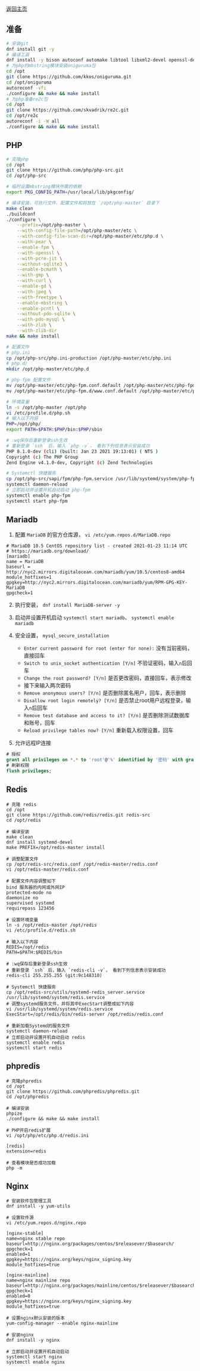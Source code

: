[返回主页](../../../README.md)

## 准备

```bash
# 安装git
dnf install git -y
# 编译工具
dnf install -y bison autoconf automake libtool libxml2-devel openssl-devel libcurl-devel libpng-devel libjpeg-devel freetype-devel gmp-devel gcc-c++
# 为php的mbstring模块安装oniguruma包
cd /opt
git clone https://github.com/kkos/oniguruma.git
cd /opt/oniguruma
autoreconf -vfi
./configure && make && make install
# 为php准备re2c包
cd /opt
git clone https://github.com/skvadrik/re2c.git
cd /opt/re2c
autoreconf -i -W all
./configure && make && make install
```

## PHP

```bash
# 克隆php
cd /opt
git clone https://github.com/php/php-src.git
cd /opt/php-src

# 临时设置mbstring模块所需的依赖
export PKG_CONFIG_PATH=/usr/local/lib/pkgconfig/

# 编译安装，可执行文件、配置文件和将放在 `/opt/php-master` 目录下
make clean
./buildconf
./configure \
    --prefix=/opt/php-master \
    --with-config-file-path=/opt/php-master/etc \
    --with-config-file-scan-dir=/opt/php-master/etc/php.d \
    --with-pear \
    --enable-fpm \
    --with-openssl \
    --with-pcre-jit \
    --without-sqlite3 \
    --enable-bcmath \
    --with-gmp \
    --with-curl \
    --enable-gd \
    --with-jpeg \
    --with-freetype \
    --enable-mbstring \
    --enable-pcntl \
    --without-pdo-sqlite \
    --with-pdo-mysql \
    --with-zlib \
    --with-zlib-dir
make && make install

# 配置文件
# php.ini
cp /opt/php-src/php.ini-production /opt/php-master/etc/php.ini
# php.d/
mkdir /opt/php-master/etc/php.d

# php-fpm 配置文件
mv /opt/php-master/etc/php-fpm.conf.default /opt/php-master/etc/php-fpm.conf
mv /opt/php-master/etc/php-fpm.d/www.conf.default /opt/php-master/etc/php-fpm.d/www.conf

# 环境变量
ln -s /opt/php-master /opt/php
vi /etc/profile.d/php.sh
# 输入以下内容
PHP=/opt/php/
export PATH=$PATH:$PHP/bin:$PHP/sbin

# :wq保存后重新登录ssh生效
# 重新登录 `ssh` 后，输入 `php -v`， 看到下列信息表示安装成功
PHP 8.1.0-dev (cli) (built: Jan 23 2021 19:13:01) ( NTS )
Copyright (c) The PHP Group
Zend Engine v4.1.0-dev, Copyright (c) Zend Technologies

# Systemctl 快捷服务
cp /opt/php-src/sapi/fpm/php-fpm.service /usr/lib/systemd/system/php-fpm.service
systemctl daemon-reload
# 立即启动并设置开机自动启动 php-fpm
systemctl enable php-fpm
systemctl start php-fpm
```

## Mariadb

1. 配置 `MariaDB` 的官方仓库源， `vi /etc/yum.repos.d/MariaDB.repo`

```
# MariaDB 10.5 CentOS repository list - created 2021-01-23 11:14 UTC
# https://mariadb.org/download/
[mariadb]
name = MariaDB
baseurl = http://nyc2.mirrors.digitalocean.com/mariadb/yum/10.5/centos8-amd64
module_hotfixes=1
gpgkey=http://nyc2.mirrors.digitalocean.com/mariadb/yum/RPM-GPG-KEY-MariaDB
gpgcheck=1
```

2. 执行安装， `dnf install MariaDB-server -y`

3. 启动并设置开机启动 `systemctl start mariadb`、 `systemctl enable mariadb`

3. 安全设置， `mysql_secure_installation`
    * `Enter current password for root (enter for none):` 没有当前密码，直接回车
    * `Switch to unix_socket authentication [Y/n]` 不验证密码，输入`n`后回车
    * `Change the root password? [Y/n]` 是否更改密码，直接回车，表示修改
    * 接下来输入两次密码
    * `Remove anonymous users? [Y/n]` 是否删除匿名用户，回车，表示删除
    * `Disallow root login remotely? [Y/n]` 是否禁止root用户远程登录，输入`n`后回车
    * `Remove test database and access to it? [Y/n]` 是否删除测试数据库和账号，回车
    * `Reload privilege tables now? [Y/n]` 重新载入权限设置，回车

4. 允许远程IP连接
```sql
# 授权
grant all privileges on *.* to 'root'@'%' identified by '密码' with grant option;
# 刷新权限
flush privileges;
```

## Redis

```
# 克隆 redis
cd /opt
git clone https://github.com/redis/redis.git redis-src
cd /opt/redis

# 编译安装
make clean
dnf install systemd-devel
make PREFIX=/opt/redis-master install

# 调整配置文件
cp /opt/redis-src/redis.conf /opt/redis-master/redis.conf
vi /opt/redis-master/redis.conf

# 配置文件内容调整如下
bind 服务器的内网或外网IP
protected-mode no
daemonize no
supervised systemd
requirepass 123456

# 设置环境变量
ln -s /opt/redis-master /opt/redis
vi /etc/profile.d/redis.sh

# 输入以下内容
REDIS=/opt/redis
PATH=$PATH:$REDIS/bin

# :wq保存后重新登录ssh生效
# 重新登录 `ssh` 后，输入 `redis-cli -v`， 看到下列信息表示安装成功
redis-cli 255.255.255 (git:9c148310)

# Systemctl 快捷服务
cp /opt/redis-src/utils/systemd-redis_server.service /usr/lib/systemd/system/redis.service
# 调整systemd服务文件，并将其中ExecStart调整成如下内容
vi /usr/lib/systemd/system/redis.service
ExecStart=/opt/redis/bin/redis-server /opt/redis/redis.conf

# 重新加载Systemd的服务文件
systemctl daemon-reload
# 立即启动并设置开机自动启动 redis
systemctl enable redis
systemctl start redis
```

## phpredis

```
# 克隆phpredis
cd /opt
git clone https://github.com/phpredis/phpredis.git
cd /opt/phpredis

# 编译安装
phpize
./configure && make && make install

# PHP开启redis扩展
vi /opt/php/etc/php.d/redis.ini

[redis]
extension=redis

# 查看模块是否成功加载
php -m
```

## Nginx

```
# 安装软件包管理工具
dnf install -y yum-utils

# 设置软件源
vi /etc/yum.repos.d/nginx.repo

[nginx-stable]
name=nginx stable repo
baseurl=http://nginx.org/packages/centos/$releasever/$basearch/
gpgcheck=1
enabled=1
gpgkey=https://nginx.org/keys/nginx_signing.key
module_hotfixes=true

[nginx-mainline]
name=nginx mainline repo
baseurl=http://nginx.org/packages/mainline/centos/$releasever/$basearch/
gpgcheck=1
enabled=0
gpgkey=https://nginx.org/keys/nginx_signing.key
module_hotfixes=true

# 设置nginx默认安装的版本
yum-config-manager --enable nginx-mainline

# 安装nginx
dnf install -y nginx

# 立即启动并设置开机自动启动
systemctl start nginx
systemctl enable nginx

```